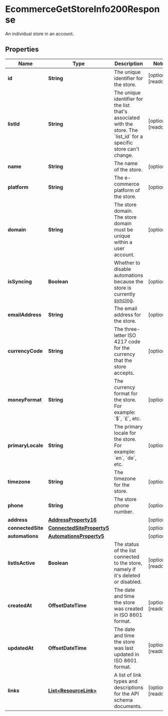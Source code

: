 

# EcommerceGetStoreInfo200Response

An individual store in an account.

## Properties

| Name | Type | Description | Notes |
|------------ | ------------- | ------------- | -------------|
|**id** | **String** | The unique identifier for the store. |  [optional] [readonly] |
|**listId** | **String** | The unique identifier for the list that&#39;s associated with the store. The &#x60;list_id&#x60; for a specific store can&#39;t change. |  [optional] [readonly] |
|**name** | **String** | The name of the store. |  [optional] |
|**platform** | **String** | The e-commerce platform of the store. |  [optional] |
|**domain** | **String** | The store domain.  The store domain must be unique within a user account. |  [optional] |
|**isSyncing** | **Boolean** | Whether to disable automations because the store is currently [syncing](https://mailchimp.com/developer/marketing/docs/e-commerce/#pausing-store-automations). |  [optional] |
|**emailAddress** | **String** | The email address for the store. |  [optional] |
|**currencyCode** | **String** | The three-letter ISO 4217 code for the currency that the store accepts. |  [optional] |
|**moneyFormat** | **String** | The currency format for the store. For example: &#x60;$&#x60;, &#x60;£&#x60;, etc. |  [optional] |
|**primaryLocale** | **String** | The primary locale for the store. For example: &#x60;en&#x60;, &#x60;de&#x60;, etc. |  [optional] |
|**timezone** | **String** | The timezone for the store. |  [optional] |
|**phone** | **String** | The store phone number. |  [optional] |
|**address** | [**AddressProperty16**](AddressProperty16.md) |  |  [optional] |
|**connectedSite** | [**ConnectedSiteProperty5**](ConnectedSiteProperty5.md) |  |  [optional] |
|**automations** | [**AutomationsProperty5**](AutomationsProperty5.md) |  |  [optional] |
|**listIsActive** | **Boolean** | The status of the list connected to the store, namely if it&#39;s deleted or disabled. |  [optional] [readonly] |
|**createdAt** | **OffsetDateTime** | The date and time the store was created in ISO 8601 format. |  [optional] [readonly] |
|**updatedAt** | **OffsetDateTime** | The date and time the store was last updated in ISO 8601 format. |  [optional] [readonly] |
|**links** | [**List&lt;ResourceLink&gt;**](ResourceLink.md) | A list of link types and descriptions for the API schema documents. |  [optional] [readonly] |



